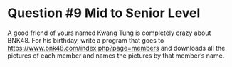 # Question #9 Mid to Senior Level
A good friend of yours named Kwang Tung is completely crazy about BNK48. For his
birthday, write a program that goes to https://www.bnk48.com/index.php?page=members and
downloads all the pictures of each member and names the pictures by that member’s name.